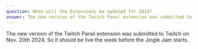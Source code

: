 ```yaml
---
question: When will the Extensions be updated for 2024?
answer: The new version of the Twitch Panel extension was submitted to Twitch on Nov. 20th 2024. So it should be live the week before the Jingle Jam starts.
---
```

The new version of the Twitch Panel extension was submitted to Twitch on Nov. 20th 2024. So it should be live the week before the Jingle Jam starts.
